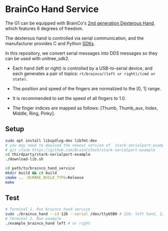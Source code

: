 # BrainCo Hand Service

The G1 can be equipped with BrainCo's [2nd generation Dexterous Hand](https://www.brainco-hz.com/docs/revolimb-hand/product/overview.html), which features 6 degrees of freedom.

The dexterous hand is controlled via serial communication, and the manufacturer provides C and Python [SDKs](https://www.brainco-hz.com/docs/revolimb-hand/sdk/c_v2.html).

In this repository, we convert serial messages into DDS messages so they can be used with unitree_sdk2.

- Each hand (left or right) is controlled by a USB-to-serial device, and each generates a pair of topics: `rt/brainco/(left or right)/(cmd or state)`.

- The position and speed of the fingers are normalized to the [0, 1] range.

- It is recommended to set the speed of all fingers to 1.0.

- The finger indices are mapped as follows: [Thumb, Thumb_aux, Index, Middle, Ring, Pinky].

## Setup

```bash
sudo apt install libspdlog-dev libfmt-dev
# you may need to dowload the newest version of `stark-serialport-example` manually.
# git clone https://github.com/BrainCoTech/stark-serialport-example
cd thirdparty/stark-serialport-example
./download-lib.sh

cd path/to/brainco_hand_service
mkdir build && cd build
cmake .. -DCMAKE_BUILD_TYPE=Release
make
```

## Test

```bash
# Terminal 1. Run brainco hand service
sudo ./brainco_hand --id 126 --serial /dev/ttyUSB0 # 126: left hand, 127: right hand
# Terminal 2. Run example
./example_brainco_hand left # or right
```
